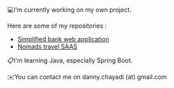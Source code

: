 :computer:I'm currently working on my own project.

Here are some of my repositories :
- [Simplified bank web application](https://github.com/dannychayadi/bank-app)
- [Nomads travel SAAS](https://github.com/dannychayadi/nomads-travel-saas)

:clipboard:I'm learning Java, especially Spring Boot.

:envelope:You can contact me on danny.chayadi (at) gmail.com
